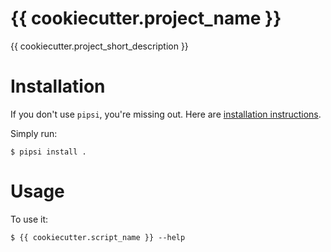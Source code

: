 # {{ cookiecutter.project_name }}

{{ cookiecutter.project_short_description }}


# Installation

If you don't use `pipsi`, you're missing out.
Here are [installation instructions](https://github.com/mitsuhiko/pipsi#readme).

Simply run:

    $ pipsi install .


# Usage

To use it:

    $ {{ cookiecutter.script_name }} --help

